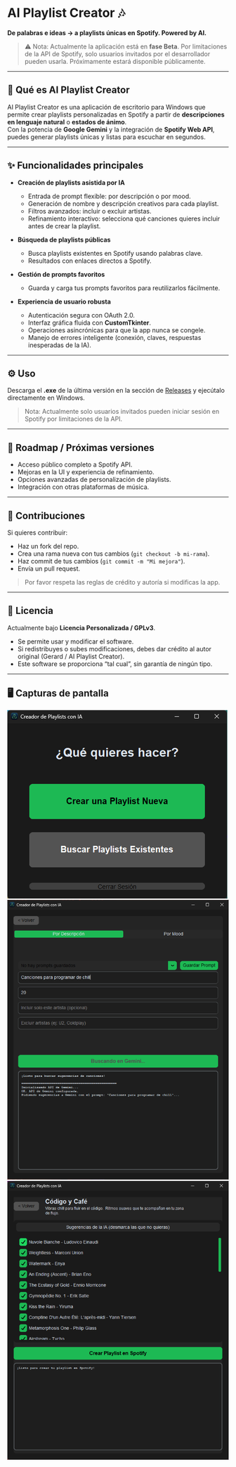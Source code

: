 # AI Playlist Creator 🎶

**De palabras e ideas → a playlists únicas en Spotify. Powered by AI.**  

> ⚠️ Nota: Actualmente la aplicación está en **fase Beta**. Por limitaciones de la API de Spotify, solo usuarios invitados por el desarrollador pueden usarla. Próximamente estará disponible públicamente.

---

## 🚀 Qué es AI Playlist Creator

AI Playlist Creator es una aplicación de escritorio para Windows que permite crear playlists personalizadas en Spotify a partir de **descripciones en lenguaje natural** o **estados de ánimo**.  
Con la potencia de **Google Gemini** y la integración de **Spotify Web API**, puedes generar playlists únicas y listas para escuchar en segundos.

---

## ✨ Funcionalidades principales

- **Creación de playlists asistida por IA**  
  - Entrada de prompt flexible: por descripción o por mood.  
  - Generación de nombre y descripción creativos para cada playlist.  
  - Filtros avanzados: incluir o excluir artistas.  
  - Refinamiento interactivo: selecciona qué canciones quieres incluir antes de crear la playlist.

- **Búsqueda de playlists públicas**  
  - Busca playlists existentes en Spotify usando palabras clave.  
  - Resultados con enlaces directos a Spotify.

- **Gestión de prompts favoritos**  
  - Guarda y carga tus prompts favoritos para reutilizarlos fácilmente.

- **Experiencia de usuario robusta**  
  - Autenticación segura con OAuth 2.0.  
  - Interfaz gráfica fluida con **CustomTkinter**.  
  - Operaciones asincrónicas para que la app nunca se congele.  
  - Manejo de errores inteligente (conexión, claves, respuestas inesperadas de la IA).

---

## ⚙️ Uso

Descarga el **.exe** de la última versión en la sección de [Releases](https://github.com/TUUSUARIO/AI-Playlist-Creator/releases) y ejecútalo directamente en Windows.  

> Nota: Actualmente solo usuarios invitados pueden iniciar sesión en Spotify por limitaciones de la API.

---

## 🎯 Roadmap / Próximas versiones

- Acceso público completo a Spotify API.  
- Mejoras en la UI y experiencia de refinamiento.  
- Opciones avanzadas de personalización de playlists.  
- Integración con otras plataformas de música.

---

## 🤝 Contribuciones

Si quieres contribuir:  
- Haz un fork del repo.  
- Crea una rama nueva con tus cambios (`git checkout -b mi-rama`).  
- Haz commit de tus cambios (`git commit -m "Mi mejora"`).  
- Envía un pull request.

> Por favor respeta las reglas de crédito y autoría si modificas la app.  

---

## 📄 Licencia

Actualmente bajo **Licencia Personalizada / GPLv3**.  
- Se permite usar y modificar el software.  
- Si redistribuyes o subes modificaciones, debes dar crédito al autor original (Gerard / AI Playlist Creator).  
- Este software se proporciona “tal cual”, sin garantía de ningún tipo.

---

## 🖥️ Capturas de pantalla

![Interfaz principal](assets/interfaz.png)
![Generando playlist](assets/generando.png)
![Refinamiento interactivo](assets/refinamiento.png)

